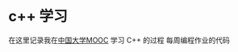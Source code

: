 # c++ 学习
在这里记录我在[中国大学MOOC](http://www.icourse163.org/course/xjtu-46006#/info) 学习 C++ 的过程
每周编程作业的代码

